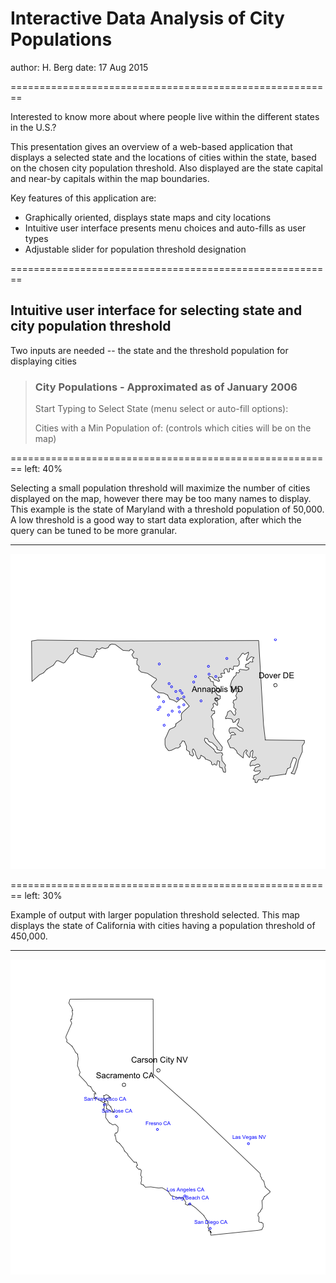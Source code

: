 

Interactive Data Analysis of City Populations
========================================================
author: H. Berg
date: 17 Aug 2015


========================================================

Interested to know more about where people live within the different states in the U.S.?

This presentation gives an overview of a web-based application that displays a selected state and the locations of cities within the state, based on the chosen city population threshold.  Also displayed are the state capital and near-by capitals within the map boundaries.

Key features of this application are:

- Graphically oriented, displays state maps and city locations
- Intuitive user interface presents menu choices and auto-fills as user types 
- Adjustable slider for population threshold designation


========================================================

## Intuitive user interface for selecting state and city population threshold

Two inputs are needed -- the state and the threshold population for displaying cities

> ### City Populations - Approximated as of January 2006  
>
>
>
> Start Typing to Select State (menu select or auto-fill options):  
> 
>  
> Cities with a Min Population of: (controls which cities will be on the map)  
>  



========================================================
left: 40%

Selecting a small population threshold will maximize the number of cities displayed on the map, however there may be too many names to display.  This example is the state of Maryland with a threshold population of 50,000.  A low threshold is a good way to start data exploration, after which the query can be tuned to be more granular.

*** 

![plot of chunk slide3](DataProdPresentation-figure/slide3-1.png) 

========================================================
left: 30%

Example of output with larger population threshold selected.  This map displays the state of California with cities having a population threshold of 450,000.

***

![plot of chunk slide4](DataProdPresentation-figure/slide4-1.png) 
